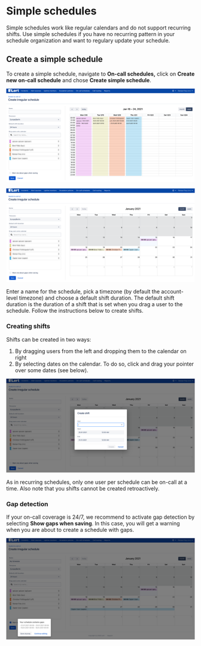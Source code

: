 # Simple schedules

Simple schedules work like regular calendars and do not support recurring shifts. Use simple schedules if you have no recurring pattern in your schedule organization and want to regulary update your schedule.

## Create a simple schedule

To create a simple schedule, navigate to **On-call schedules,** click on **Create new on-call schedule** and chose **Create simple schedule**.

![](../.gitbook/assets/ilert%20%2824%29.png)

![](../.gitbook/assets/ilert%20%2825%29.png)

Enter a name for the schedule, pick a timezone \(by default the account-level timezone\) and choose a default shift duration. The default shift duration is the duration of a shift that is set when you drag a user to the schedule. Follow the instructions below to create shifts.

### Creating shifts

Shifts can be created in two ways:

1. By dragging users from the left and dropping them to the calendar on right
2. By selecting dates on the calendar. To do so, click and drag your pointer over some dates \(see below\).

![](../.gitbook/assets/ilert%20%2827%29.png)

As in recurring schedules, only one user per schedule can be on-call at a time. Also note that you shifts cannot be created retroactively.

### Gap detection

If your on-call coverage is 24/7, we recommend to activate gap detection by selecting **Show gaps when saving**. In this case, you will get a warning when you are about to create a schedule with gaps.

![](../.gitbook/assets/ilert%20%2826%29.png)





